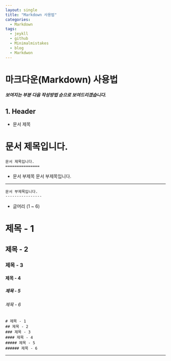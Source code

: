 ```yaml
---
layout: single
title: "Markdown 사용법"
categories:
  - Markdown
tags:
  - jeykll
  - github
  - Minimalmistakes
  - blog
  - Markdwon
---
```


# 마크다운(Markdown) 사용법
##### 보여지는 부분 다음 작성방법 순으로 보여드리겠습니다.

## 1. Header
+ 문서 제목

문서 제목입니다.
==============
 ```
 문서 제목입니다.
 ===============
 ```

+ 문서 부제목
문서 부제목입니다.  
----------------
 ```
 문서 부제목입니다.
 ----------------
 ```

+ 글머리 (1 ~ 6)
# 제목 - 1
## 제목 - 2
### 제목 - 3
#### 제목 - 4
##### 제목 - 5
###### 제목 - 6
```
# 제목 - 1
## 제목 - 2
### 제목 - 3
#### 제목 - 4
##### 제목 - 5
###### 제목 - 6
```

---

